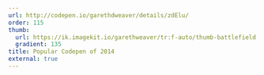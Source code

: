 ```yaml
---
url: http://codepen.io/garethdweaver/details/zdElu/
order: 115
thumb:
  url: https://ik.imagekit.io/garethweaver/tr:f-auto/thumb-battlefield.png
  gradient: 135
title: Popular Codepen of 2014
external: true
---
```

